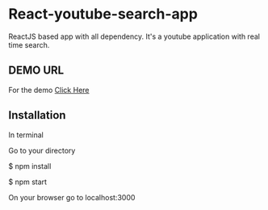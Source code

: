 # React-youtube-search-app
ReactJS based app with all dependency. It's a youtube application with real time search.

## DEMO URL

For the demo <a href="http://flashaddicts.com/experiment/react-youtube-search-app/">Click Here</a>

## Installation
<p>In terminal</p>
<p>Go to your directory</p>
<p>$ npm install</p>
<p>$ npm start</p>
<p>On your browser go to localhost:3000</p>
